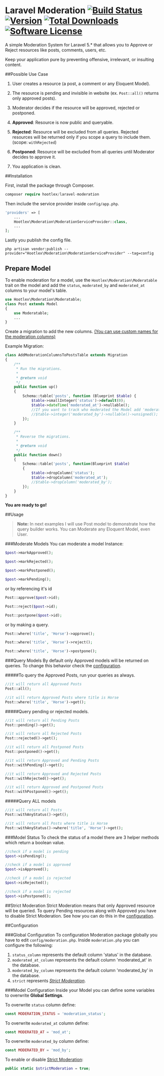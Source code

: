 # Laravel Moderation [![Build Status](https://travis-ci.org/hootlex/laravel-moderation.svg?branch=v1.0.8)](https://travis-ci.org/hootlex/laravel-moderation) [![Version](https://img.shields.io/packagist/v/hootlex/laravel-moderation.svg?style=flat)](https://packagist.org/packages/hootlex/laravel-moderation)  [![Total Downloads](https://img.shields.io/packagist/dt/hootlex/laravel-moderation.svg?style=flat)](https://packagist.org/packages/hootlex/laravel-moderation) [![Software License](https://img.shields.io/badge/license-MIT-brightgreen.svg?style=flat)](LICENSE)
A simple Moderation System for Laravel 5.* that allows you to Approve or Reject resources like posts, comments, users, etc.

Keep your application pure by preventing offensive, irrelevant, or insulting content.

##Possible Use Case

1. User creates a resource (a post, a comment or any Eloquent Model).
2. The resource is pending and invisible in website (ex. `Post::all()` returns only approved posts).
3. Moderator decides if the resource will be approved, rejected or postponed.

  1. **Approved**: Resource is now public and queryable.
  2. **Rejected**: Resource will be excluded from all queries. Rejected resources will be returned only if you scope a query to include them. (scope: `withRejected`)
  3. **Postponed**: Resource will be excluded from all queries until Moderator decides to approve it.

4. You application is clean.

##Installation

First, install the package through Composer.

```php
composer require hootlex/laravel-moderation
```

Then include the service provider inside `config/app.php`.

```php
'providers' => [
    ...
    Hootlex\Moderation\ModerationServiceProvider::class,
    ...
];
```
Lastly you publish the config file.

```
php artisan vendor:publish --provider="Hootlex\Moderation\ModerationServiceProvider" --tag=config
```


## Prepare Model

To enable moderation for a model, use the `Hootlex\Moderation\Moderatable` trait on the model and add the `status`, `moderated_by` and `moderated_at` columns to your model's table.
```php
use Hootlex\Moderation\Moderatable;
class Post extends Model
{
    use Moderatable;
    ...
}
```

Create a migration to add the new columns. [(You can use custom names for the moderation columns)](#configuration)

Example Migration:
```php
class AddModerationColumnsToPostsTable extends Migration
{
    /**
     * Run the migrations.
     *
     * @return void
     */
    public function up()
    {
        Schema::table('posts', function (Blueprint $table) {
            $table->smallInteger('status')->default(0);
            $table->dateTime('moderated_at')->nullable();
            //If you want to track who moderated the Model add 'moderated_by' too.
            //$table->integer('moderated_by')->nullable()->unsigned();
        });
    }

    /**
     * Reverse the migrations.
     *
     * @return void
     */
    public function down()
    {
        Schema::table('posts', function(Blueprint $table)
        {
            $table->dropColumn('status');
            $table->dropColumn('moderated_at');
            //$table->dropColumn('moderated_by');
        });
    }
}
```

**You are ready to go!**

##Usage
> **Note:** In next examples I will use Post model to demonstrate how the query builder works. You can Moderate any Eloquent Model, even User. 

###Moderate Models
You can moderate a model Instance:
```php
$post->markApproved();

$post->markRejected();

$post->markPostponed();

$post->markPending();
```

or by referencing it's id
```php
Post::approve($post->id);

Post::reject($post->id);

Post::postpone($post->id);
```

or by making a query.
```php
Post::where('title', 'Horse')->approve();

Post::where('title', 'Horse')->reject();

Post::where('title', 'Horse')->postpone();
```

###Query Models
By default only Approved models will be returned on queries. To change this behavior check the [configuration](#configuration).

#####To query the Approved Posts, run your queries as always.
```php
//it will return all Approved Posts
Post::all();

//it will return Approved Posts where title is Horse
Post::where('title', 'Horse')->get();
```
#####Query pending or rejected models.
```php
//it will return all Pending Posts
Post::pending()->get();

//it will return all Rejected Posts
Post::rejected()->get();

//it will return all Postponed Posts
Post::postponed()->get();

//it will return Approved and Pending Posts
Post::withPending()->get();

//it will return Approved and Rejected Posts
Post::withRejected()->get();

//it will return Approved and Postponed Posts
Post::withPostponed()->get();
```
#####Query ALL models
```php
//it will return all Posts
Post::withAnyStatus()->get();

//it will return all Posts where title is Horse
Post::withAnyStatus()->where('title', 'Horse')->get();
```

###Model Status
To check the status of a model there are 3 helper methods which return a boolean value.
```php
//check if a model is pending
$post->isPending();

//check if a model is approved
$post->isApproved();

//check if a model is rejected
$post->isRejected();

//check if a model is rejected
$post->isPostponed();
```

##Strict Moderation
Strict Moderation means that only Approved resource will be queried. To query Pending resources along with Approved you have to disable Strict Moderation. See how you can do this in the [configuration](#configuration).

##Configuration

###Global Configuration
To configuration Moderation package globally you have to edit `config/moderation.php`.
Inside `moderation.php` you can configure the following:

1. `status_column` represents the default column 'status' in the database. 
2. `moderated_at_column` represents the default column 'moderated_at' in the database.
2. `moderated_by_column` represents the default column 'moderated_by' in the database.
3. `strict` represents [*Strict Moderation*](#strict-moderation).

###Model Configuration
Inside your Model you can define some variables to overwrite **Global Settings**.

To overwrite `status` column define:
```php
const MODERATION_STATUS = 'moderation_status';
```

To overwrite `moderated_at` column define:
```php
const MODERATED_AT = 'mod_at';
```

To overwrite `moderated_by` column define:
```php
const MODERATED_BY = 'mod_by';
```

To enable or disable [Strict Moderation](#strict-moderation):
```php
public static $strictModeration = true;
```
